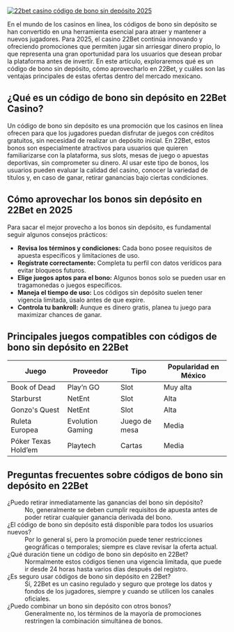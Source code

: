 [![22bet casino código de bono sin depósito 2025](https://123-caf.pages.dev/gitsignup.png)](https://vrmoo.ru/Bt82HjjY)

<p>En el mundo de los casinos en línea, los códigos de bono sin depósito se han convertido en una herramienta esencial para atraer y mantener a nuevos jugadores. Para 2025, el casino 22Bet continúa innovando y ofreciendo promociones que permiten jugar sin arriesgar dinero propio, lo que representa una gran oportunidad para los usuarios que desean probar la plataforma antes de invertir. En este artículo, exploraremos qué es un código de bono sin depósito, cómo aprovecharlo en 22Bet, y cuáles son las ventajas principales de estas ofertas dentro del mercado mexicano.</p>  <h2>¿Qué es un código de bono sin depósito en 22Bet Casino?</h2> <p>Un código de bono sin depósito es una promoción que los casinos en línea ofrecen para que los jugadores puedan disfrutar de juegos con créditos gratuitos, sin necesidad de realizar un depósito inicial. En 22Bet, estos bonos son especialmente atractivos para usuarios que quieren familiarizarse con la plataforma, sus slots, mesas de juego o apuestas deportivas, sin comprometer su dinero. Al usar este tipo de bonos, los usuarios pueden evaluar la calidad del casino, conocer la variedad de títulos y, en caso de ganar, retirar ganancias bajo ciertas condiciones.</p>  <h2>Cómo aprovechar los bonos sin depósito en 22Bet en 2025</h2> <p>Para sacar el mejor provecho a los bonos sin depósito, es fundamental seguir algunos consejos prácticos:</p> <ul>   <li><strong>Revisa los términos y condiciones:</strong> Cada bono posee requisitos de apuesta específicos y limitaciones de uso.</li>   <li><strong>Regístrate correctamente:</strong> Completa tu perfil con datos verídicos para evitar bloqueos futuros.</li>   <li><strong>Elige juegos aptos para el bono:</strong> Algunos bonos solo se pueden usar en tragamonedas o juegos específicos.</li>   <li><strong>Maneja el tiempo de uso:</strong> Los códigos sin depósito suelen tener vigencia limitada, úsalo antes de que expire.</li>   <li><strong>Controla tu bankroll:</strong> Aunque es dinero gratis, planea tu juego para maximizar chances de ganar.</li> </ul>  <h2>Principales juegos compatibles con códigos de bono sin depósito en 22Bet</h2> <table>   <thead>     <tr>       <th>Juego</th>       <th>Proveedor</th>       <th>Tipo</th>       <th>Popularidad en México</th>     </tr>   </thead>   <tbody>     <tr>       <td>Book of Dead</td>       <td>Play’n GO</td>       <td>Slot</td>       <td>Muy alta</td>     </tr>     <tr>       <td>Starburst</td>       <td>NetEnt</td>       <td>Slot</td>       <td>Alta</td>     </tr>     <tr>       <td>Gonzo's Quest</td>       <td>NetEnt</td>       <td>Slot</td>       <td>Alta</td>     </tr>     <tr>       <td>Ruleta Europea</td>       <td>Evolution Gaming</td>       <td>Juego de mesa</td>       <td>Media</td>     </tr>     <tr>       <td>Póker Texas Hold’em</td>       <td>Playtech</td>       <td>Cartas</td>       <td>Media</td>     </tr>   </tbody> </table>  <h2>Preguntas frecuentes sobre códigos de bono sin depósito en 22Bet</h2> <dl>   <dt>¿Puedo retirar inmediatamente las ganancias del bono sin depósito?</dt>   <dd>No, generalmente se deben cumplir requisitos de apuesta antes de poder retirar cualquier ganancia derivada del bono.</dd>    <dt>¿El código de bono sin depósito está disponible para todos los usuarios nuevos?</dt>   <dd>Por lo general sí, pero la promoción puede tener restricciones geográficas o temporales; siempre es clave revisar la oferta actual.</dd>    <dt>¿Qué duración tiene un código de bono sin depósito en 22Bet?</dt>   <dd>Normalmente estos códigos tienen una vigencia limitada, que puede ir desde 24 horas hasta varios días después del registro.</dd>    <dt>¿Es seguro usar códigos de bono sin depósito en 22Bet?</dt>   <dd>Sí, 22Bet es un casino regulado y seguro que protege los datos y fondos de los jugadores, siempre y cuando se utilicen los canales oficiales.</dd>    <dt>¿Puedo combinar un bono sin depósito con otros bonos?</dt>   <dd>Generalmente no, los términos de la mayoría de promociones restringen la combinación simultánea de bonos.</dd> </dl>
